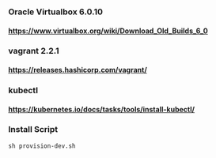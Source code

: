 ### Oracle Virtualbox 6.0.10

#### https://www.virtualbox.org/wiki/Download_Old_Builds_6_0

### vagrant  2.2.1

#### https://releases.hashicorp.com/vagrant/

### kubectl

#### https://kubernetes.io/docs/tasks/tools/install-kubectl/

### Install Script
    sh provision-dev.sh
